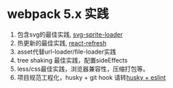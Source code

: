 # webpack 5.x 实践

1. 包含svg的最佳实践, [svg-sprite-loader](https://github.com/JetBrains/svg-sprite-loader#readme)
2. 热更新的最佳实践, [react-refresh](https://github.com/pmmmwh/react-refresh-webpack-plugin)
3. asset代替url-loader/file-loader实践
4. tree shaking 最佳实践，配置sideEffects
5. less/css最佳实践，浏览器兼容性，压缩打包等。
6. 项目规范工程化，husky + git hook 请转[husky + eslint](https://gitee.com/charph/eslint-prettier)